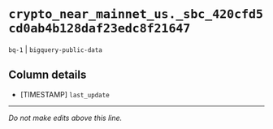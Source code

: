 # `crypto_near_mainnet_us._sbc_420cfd5cd0ab4b128daf23edc8f21647`
`bq-1` | `bigquery-public-data`

## Column details
* [TIMESTAMP] `last_update`

-------------------------------------------------------------------------------
*Do not make edits above this line.*
